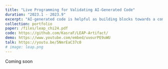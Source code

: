 ```yaml
---
title: "Live Programming for Validating AI-Generated Code"
duration: "2023.1 - 2023.9"
excerpt: "AI-generated code is helpful as building blocks towards a complete program, but validating the behavior of such code is not easy. What if we utilize live programming to facilitate the validation of AI-generated code? We built a prototype incorporating live programming and an AI-powered program synthesizer and probed its effects through a user study. Our results demonstrate the effectiveness of live programming in validating AI-generated in mitigating over- and under-reliance on the AI and lowering the cognitive load. "
collection: portfolio
paper: /files/leap_chi24.pdf
code: https://github.com/KasraF/LEAP-Artifact/
demo: https://www.youtube.com/embed/uvourPE9uWU
talk: https://youtu.be/5NmrEaC37c0
# image: leap.png
---
```


Coming soon
